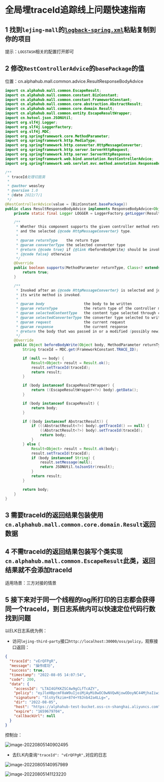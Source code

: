 # 全局埋traceId追踪线上问题快速指南

## 1 找到`lejing-mall`的[`logback-spring.xml`](https://github.com/Weasley-J/lejing-mall/blob/main/lejing-common/lejing-common-util/src/main/resources/logback-spring.xml)粘贴复制到你的项目

提示：`LOGSTASH`相关的配置打开即可

## 2 修改`RestControllerAdvice`的`basePackage`的值

位置：cn.alphahub.mall.common.advice.ResultResponseBodyAdvice

```java
import cn.alphahub.mall.common.EscapeResult;
import cn.alphahub.mall.common.constant.BizConstant;
import cn.alphahub.mall.common.constant.FrameworkConstant;
import cn.alphahub.mall.common.core.abstraction.AbstractResult;
import cn.alphahub.mall.common.core.domain.Result;
import cn.alphahub.mall.common.entity.EscapeResultWrapper;
import cn.hutool.json.JSONUtil;
import org.slf4j.Logger;
import org.slf4j.LoggerFactory;
import org.slf4j.MDC;
import org.springframework.core.MethodParameter;
import org.springframework.http.MediaType;
import org.springframework.http.converter.HttpMessageConverter;
import org.springframework.http.server.ServerHttpRequest;
import org.springframework.http.server.ServerHttpResponse;
import org.springframework.web.bind.annotation.RestControllerAdvice;
import org.springframework.web.servlet.mvc.method.annotation.ResponseBodyAdvice;

/**
 * traceId处理切面类
 *
 * @author weasley
 * @version 1.0
 * @date 2022/7/1
 */
@RestControllerAdvice(value = {BizConstant.basePackage})
public class ResultResponseBodyAdvice implements ResponseBodyAdvice<Object> {
    private static final Logger LOGGER = LoggerFactory.getLogger(ResultResponseBodyAdvice.class);

    /**
     * Whether this component supports the given controller method return type
     * and the selected {@code HttpMessageConverter} type.
     *
     * @param returnType    the return type
     * @param converterType the selected converter type
     * @return {@code true} if {@link #beforeBodyWrite} should be invoked;
     * {@code false} otherwise
     */
    @Override
    public boolean supports(MethodParameter returnType, Class<? extends HttpMessageConverter<?>> converterType) {
        return true;
    }

    /**
     * Invoked after an {@code HttpMessageConverter} is selected and just before
     * its write method is invoked.
     *
     * @param body                  the body to be written
     * @param returnType            the return type of the controller method
     * @param selectedContentType   the content type selected through content negotiation
     * @param selectedConverterType the converter type selected to write to the response
     * @param request               the current request
     * @param response              the current response
     * @return the body that was passed in or a modified (possibly new) instance
     */
    @Override
    public Object beforeBodyWrite(Object body, MethodParameter returnType, MediaType selectedContentType, Class<? extends HttpMessageConverter<?>> selectedConverterType, ServerHttpRequest request, ServerHttpResponse response) {
        String traceId = MDC.get(FrameworkConstant.TRACE_ID);

        if (null == body) {
            Result<Object> result = Result.ok();
            result.setTraceId(traceId);
            return result;
        }

        if (body instanceof EscapeResultWrapper) {
            return ((EscapeResultWrapper<?>) body).getData();
        }

        if (body instanceof EscapeResult) {
            return body;
        }

        if ((body instanceof AbstractResult)) {
            if (((AbstractResult<?>) body).getTraceId() == null) {
                ((AbstractResult<?>) body).setTraceId(traceId);
                return body;
            }
        } else {
            Result<Object> result = Result.ok(body);
            result.setTraceId(traceId);
            if (body instanceof String) {
                result.setMessage(null);
                return JSONUtil.toJsonStr(result);
            }
            return result;
        }

        return body;
    }
}
```

## 3 需要traceId的返回结果包装使用`cn.alphahub.mall.common.core.domain.Result`返回数据

## 4 不需traceId的返回结果包装写个类实现`cn.alphahub.mall.common.EscapeResult`此类，返回结果就不会添加traceId

适用场景：三方对接的情景

## 5 接下来对于同一个线程的log所打印的日志都会获得同一个traceId，到日志系统内可以快速定位代码行数找到问题

以ELK日志系统为例：

- 访问`lejing-third-party`接口`http://localhost:30000/oss/policy`，观察接口返回：

```json
{
  "traceId": "vErQFPgR",
  "message": "操作成功",
  "success": true,
  "timestamp": "2022-08-05 14:07:54",
  "code": 200,
  "data": {
    "accessId": "LTAI4GFKKZSC4w9gCLfTcAZY",
    "policy": "eyJleHBpcmF0aW9uIjoiMjAyMi0wOC0wNVQwNjowODoyNC44MjhaIiwiY29uZGl0aW9ucyI6W1siY29udGVudC1sZW5ndGgtcmFuZ2UiLDAsMTA0ODU3NjAwMF0sWyJzdGFydHMtd2l0aCIsIiRrZXkiLCIyMDIyLTA4LTA1Il1dfQ==",
    "signature": "5lsVyfkzim+874+Y8Jnb42a4LLg=",
    "dir": "2022-08-05",
    "host": "https://alphahub-test-bucket.oss-cn-shanghai.aliyuncs.com",
    "expire": "1659679704",
    "callbackUrl": null
  }
}
```

控制台：

![image-20220805140902495](https://alphahub-test-bucket.oss-cn-shanghai.aliyuncs.com/image/image-20220805140902495.png)

- 去ELK内查询`"traceId": "vErQFPgR",`对应的日志

![image-20220805140957989](https://alphahub-test-bucket.oss-cn-shanghai.aliyuncs.com/image/image-20220805140957989.png)

![image-20220805141123220](https://alphahub-test-bucket.oss-cn-shanghai.aliyuncs.com/image/image-20220805141123220.png)

